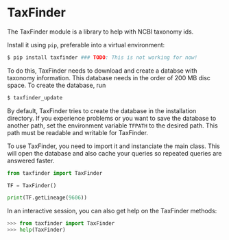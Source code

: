TaxFinder
=========

The TaxFinder module is a library to help with NCBI taxonomy ids.

Install it using `pip`, preferable into a virtual environment:

```sh
$ pip install taxfinder ### TODO: This is not working for now!
```

To do this, TaxFinder needs to download and create a databse with taxonomy information. This database needs in the order of 200 MB disc space. To create the database, run

```sh
$ taxfinder_update
```

By default, TaxFinder tries to create the database in the installation directory. If you experience problems or you want to save the database to another path, set the environment variable `TFPATH` to the desired path. This path must be readable and writable for TaxFinder.

To use TaxFinder, you need to import it and instanciate the main class. This will open the database and also cache your queries so repeated queries are answered faster.

```python
from taxfinder import TaxFinder

TF = TaxFinder()

print(TF.getLineage(9606))
```

In an interactive session, you can also get help on the TaxFinder methods:

```python
>>> from taxfinder import TaxFinder
>>> help(TaxFinder)
```
